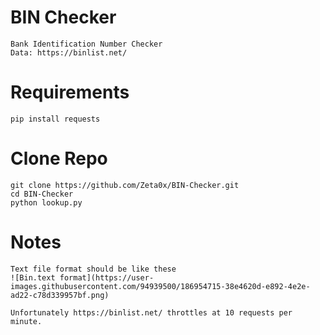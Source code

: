 # BIN Checker
    Bank Identification Number Checker
    Data: https://binlist.net/

# Requirements
    pip install requests
    
# Clone Repo
    git clone https://github.com/Zeta0x/BIN-Checker.git
    cd BIN-Checker
    python lookup.py
    
# Notes
    
    Text file format should be like these
    ![Bin.text format](https://user-images.githubusercontent.com/94939500/186954715-38e4620d-e892-4e2e-ad22-c78d339957bf.png)
    
    Unfortunately https://binlist.net/ throttles at 10 requests per minute.
